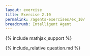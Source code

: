 ```yaml
---
layout: exercise
title: Exercise 2.10
permalink: /agents-exercises/ex_10/
breadcrumb: Intelligent Agent
---
```


{% include mathjax_support %}

<div><i class="arrow-up loader" data-chapter="agents-exercises" data-exercise="ex_10" data-rating="0"></i></div>
{% include_relative question.md %}
